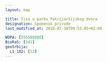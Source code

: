 ```yaml
---
layout: map

title: Tisa u parku Patrijaršijskog dvora
designation: Spomenik prirode
last_modified_at: 2018-07-30T09:53:05+02:00

WDPA: [555588980]
BioRaS: [241]
geoSrbija:
  L1_182: [12]
---
```

